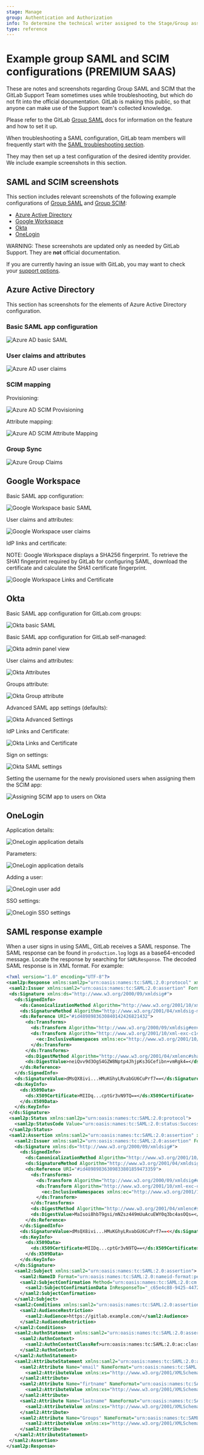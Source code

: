 ```yaml
---
stage: Manage
group: Authentication and Authorization
info: To determine the technical writer assigned to the Stage/Group associated with this page, see https://about.gitlab.com/handbook/engineering/ux/technical-writing/#assignments
type: reference
---
```


# Example group SAML and SCIM configurations **(PREMIUM SAAS)**

These are notes and screenshots regarding Group SAML and SCIM that the GitLab Support Team sometimes uses while troubleshooting, but which do not fit into the official documentation. GitLab is making this public, so that anyone can make use of the Support team's collected knowledge.

Please refer to the GitLab [Group SAML](index.md) docs for information on the feature and how to set it up.

When troubleshooting a SAML configuration, GitLab team members will frequently start with the [SAML troubleshooting section](index.md#troubleshooting).

They may then set up a test configuration of the desired identity provider. We include example screenshots in this section.

## SAML and SCIM screenshots

This section includes relevant screenshots of the following example configurations of [Group SAML](index.md) and [Group SCIM](scim_setup.md):

- [Azure Active Directory](#azure-active-directory)
- [Google Workspace](#google-workspace)
- [Okta](#okta)
- [OneLogin](#onelogin)

WARNING:
These screenshots are updated only as needed by GitLab Support. They are **not** official documentation.

If you are currently having an issue with GitLab, you may want to check your [support options](https://about.gitlab.com/support/).

## Azure Active Directory

This section has screenshots for the elements of Azure Active Directory configuration.

### Basic SAML app configuration

![Azure AD basic SAML](img/AzureAD-basic_SAML.png)

### User claims and attributes

![Azure AD user claims](img/AzureAD-claims.png)

### SCIM mapping

Provisioning:

![Azure AD SCIM Provisioning](img/AzureAD-scim_provisioning.png)

Attribute mapping:

![Azure AD SCIM Attribute Mapping](img/AzureAD-scim_attribute_mapping.png)

### Group Sync

![Azure Group Claims](img/azure_configure_group_claim.png)

## Google Workspace

Basic SAML app configuration:

![Google Workspace basic SAML](img/GoogleWorkspace-basic-SAML_v14_10.png)

User claims and attributes:

![Google Workspace user claims](img/GoogleWorkspace-claims_v14_10.png)

IdP links and certificate:

NOTE:
Google Workspace displays a SHA256 fingerprint. To retrieve the SHA1 fingerprint required by GitLab for configuring SAML, download the certificate and calculate the SHA1 certificate
fingerprint.

![Google Workspace Links and Certificate](img/GoogleWorkspace-linkscert_v14_10.png)

## Okta

Basic SAML app configuration for GitLab.com groups:

![Okta basic SAML](img/Okta-GroupSAML.png)

Basic SAML app configuration for GitLab self-managed:

![Okta admin panel view](img/Okta-SM.png)

User claims and attributes:

![Okta Attributes](img/Okta-attributes.png)

Groups attribute:

![Okta Group attribute](img/Okta-GroupAttribute.png)

Advanced SAML app settings (defaults):

![Okta Advanced Settings](img/Okta-advancedsettings.png)

IdP Links and Certificate:

![Okta Links and Certificate](img/Okta-linkscert.png)

Sign on settings:

![Okta SAML settings](img/okta_saml_settings.png)

Setting the username for the newly provisioned users when assigning them the SCIM app:

![Assigning SCIM app to users on Okta](img/okta_setting_username.png)

## OneLogin

Application details:

![OneLogin application details](img/OneLogin-app_details.png)

Parameters:

![OneLogin application details](img/OneLogin-parameters.png)

Adding a user:

![OneLogin user add](img/OneLogin-userAdd.png)

SSO settings:

![OneLogin SSO settings](img/OneLogin-SSOsettings.png)

## SAML response example

When a user signs in using SAML, GitLab receives a SAML response. The SAML response can be found in `production.log` logs as a base64-encoded message. Locate the response by
searching for `SAMLResponse`. The decoded SAML response is in XML format. For example:

```xml
<?xml version="1.0" encoding="UTF-8"?>
<saml2p:Response xmlns:saml2p="urn:oasis:names:tc:SAML:2.0:protocol" xmlns:xs="http://www.w3.org/2001/XMLSchema" Destination="https://gitlabexample/-/saml/callback" ID="id4898983630840142426821432" InResponseTo="_c65e4c88-9425-4472-b42c-37f4186ac0ee" IssueInstant="2022-05-30T21:30:35.696Z" Version="2.0">
 <saml2:Issuer xmlns:saml2="urn:oasis:names:tc:SAML:2.0:assertion" Format="urn:oasis:names:tc:SAML:2.0:nameid-format:entity">http://www.okta.com/exk2y6j57o1Pdr2lI8qh7</saml2:Issuer>
 <ds:Signature xmlns:ds="http://www.w3.org/2000/09/xmldsig#">
   <ds:SignedInfo>
     <ds:CanonicalizationMethod Algorithm="http://www.w3.org/2001/10/xml-exc-c14n#"/>
     <ds:SignatureMethod Algorithm="http://www.w3.org/2001/04/xmldsig-more#rsa-sha256"/>
     <ds:Reference URI="#id4898983630840142426821432">
       <ds:Transforms>
         <ds:Transform Algorithm="http://www.w3.org/2000/09/xmldsig#enveloped-signature"/>
         <ds:Transform Algorithm="http://www.w3.org/2001/10/xml-exc-c14n#">
           <ec:InclusiveNamespaces xmlns:ec="http://www.w3.org/2001/10/xml-exc-c14n#" PrefixList="xs"/>
         </ds:Transform>
       </ds:Transforms>
       <ds:DigestMethod Algorithm="http://www.w3.org/2001/04/xmlenc#sha256"/>
       <ds:DigestValue>neiQvv9d3OgS4GZW8Nptp4JhjpKs3GCefibn+vmRgk4=</ds:DigestValue>
     </ds:Reference>
   </ds:SignedInfo>
   <ds:SignatureValue>dMsQX8ivi...HMuKGhyLRvabGU6CuPrf7==</ds:SignatureValue>
   <ds:KeyInfo>
     <ds:X509Data>
       <ds:X509Certificate>MIIDq...cptGr3vN9TQ==</ds:X509Certificate>
     </ds:X509Data>
   </ds:KeyInfo>
 </ds:Signature>
 <saml2p:Status xmlns:saml2p="urn:oasis:names:tc:SAML:2.0:protocol">
   <saml2p:StatusCode Value="urn:oasis:names:tc:SAML:2.0:status:Success"/>
 </saml2p:Status>
 <saml2:Assertion xmlns:saml2="urn:oasis:names:tc:SAML:2.0:assertion" xmlns:xs="http://www.w3.org/2001/XMLSchema" ID="id489" IssueInstant="2022-05-30T21:30:35.696Z" Version="2.0">
   <saml2:Issuer xmlns:saml2="urn:oasis:names:tc:SAML:2.0:assertion" Format="urn:oasis:names:tc:SAML:2.0:nameid-format:entity">http://www.okta.com/exk2y6j57o1Pdr2lI8qh7</saml2:Issuer>
   <ds:Signature xmlns:ds="http://www.w3.org/2000/09/xmldsig#">
     <ds:SignedInfo>
       <ds:CanonicalizationMethod Algorithm="http://www.w3.org/2001/10/xml-exc-c14n#"/>
       <ds:SignatureMethod Algorithm="http://www.w3.org/2001/04/xmldsig-more#rsa-sha256"/>
       <ds:Reference URI="#id48989836309833801859473359">
         <ds:Transforms>
           <ds:Transform Algorithm="http://www.w3.org/2000/09/xmldsig#enveloped-signature"/>
           <ds:Transform Algorithm="http://www.w3.org/2001/10/xml-exc-c14n#">
             <ec:InclusiveNamespaces xmlns:ec="http://www.w3.org/2001/10/xml-exc-c14n#" PrefixList="xs"/>
           </ds:Transform>
         </ds:Transforms>
         <ds:DigestMethod Algorithm="http://www.w3.org/2001/04/xmlenc#sha256"/>
         <ds:DigestValue>MaIsoi8hbT9gsi/mNZsz449mUuAcuEWY0q3bc4asOQs=</ds:DigestValue>
       </ds:Reference>
     </ds:SignedInfo>
     <ds:SignatureValue>dMsQX8ivi...HMuKGhyLRvabGU6CuPrf7==<</ds:SignatureValue>
     <ds:KeyInfo>
       <ds:X509Data>
         <ds:X509Certificate>MIIDq...cptGr3vN9TQ==</ds:X509Certificate>
       </ds:X509Data>
     </ds:KeyInfo>
   </ds:Signature>
   <saml2:Subject xmlns:saml2="urn:oasis:names:tc:SAML:2.0:assertion">
     <saml2:NameID Format="urn:oasis:names:tc:SAML:2.0:nameid-format:persistent">useremail@domain.com</saml2:NameID>
     <saml2:SubjectConfirmation Method="urn:oasis:names:tc:SAML:2.0:cm:bearer">
       <saml2:SubjectConfirmationData InResponseTo="_c65e4c88-9425-4472-b42c-37f4186ac0ee" NotOnOrAfter="2022-05-30T21:35:35.696Z" Recipient="https://gitlab.example.com/-/saml/callback"/>
     </saml2:SubjectConfirmation>
   </saml2:Subject>
   <saml2:Conditions xmlns:saml2="urn:oasis:names:tc:SAML:2.0:assertion" NotBefore="2022-05-30T21:25:35.696Z" NotOnOrAfter="2022-05-30T21:35:35.696Z">
     <saml2:AudienceRestriction>
       <saml2:Audience>https://gitlab.example.com/</saml2:Audience>
     </saml2:AudienceRestriction>
   </saml2:Conditions>
   <saml2:AuthnStatement xmlns:saml2="urn:oasis:names:tc:SAML:2.0:assertion" AuthnInstant="2022-05-30T21:30:35.696Z" SessionIndex="_c65e4c88-9425-4472-b42c-37f4186ac0ee">
     <saml2:AuthnContext>
       <saml2:AuthnContextClassRef>urn:oasis:names:tc:SAML:2.0:ac:classes:PasswordProtectedTransport</saml2:AuthnContextClassRef>
     </saml2:AuthnContext>
   </saml2:AuthnStatement>
   <saml2:AttributeStatement xmlns:saml2="urn:oasis:names:tc:SAML:2.0:assertion">
     <saml2:Attribute Name="email" NameFormat="urn:oasis:names:tc:SAML:2.0:attrname-format:unspecified">
       <saml2:AttributeValue xmlns:xs="http://www.w3.org/2001/XMLSchema" xmlns:xsi="http://www.w3.org/2001/XMLSchema-instance" xsi:type="xs:string">useremail@domain.com</saml2:AttributeValue>
     </saml2:Attribute>
     <saml2:Attribute Name="firtname" NameFormat="urn:oasis:names:tc:SAML:2.0:attrname-format:unspecified">
       <saml2:AttributeValue xmlns:xs="http://www.w3.org/2001/XMLSchema" xmlns:xsi="http://www.w3.org/2001/XMLSchema-instance" xsi:type="xs:string">John</saml2:AttributeValue>
     </saml2:Attribute>
     <saml2:Attribute Name="lastname" NameFormat="urn:oasis:names:tc:SAML:2.0:attrname-format:unspecified">
       <saml2:AttributeValue xmlns:xs="http://www.w3.org/2001/XMLSchema" xmlns:xsi="http://www.w3.org/2001/XMLSchema-instance" xsi:type="xs:string">Doe</saml2:AttributeValue>
     </saml2:Attribute>
     <saml2:Attribute Name="Groups" NameFormat="urn:oasis:names:tc:SAML:2.0:attrname-format:unspecified">
       <saml2:AttributeValue xmlns:xs="http://www.w3.org/2001/XMLSchema" xmlns:xsi="http://www.w3.org/2001/XMLSchema-instance" xsi:type="xs:string">Super-awesome-group</saml2:AttributeValue>
     </saml2:Attribute>
   </saml2:AttributeStatement>
 </saml2:Assertion>
</saml2p:Response>
```
